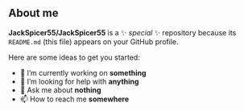 ## About me

**JackSpicer55/JackSpicer55** is a ✨ _special_ ✨ repository because its `README.md` (this file) appears on your GitHub profile.

Here are some ideas to get you started:

- 🔭 I’m currently working on **something** 
- 🤔 I’m looking for help with **anything**
- 💬 Ask me about **nothing**
- 📫 How to reach me **somewhere**
  
